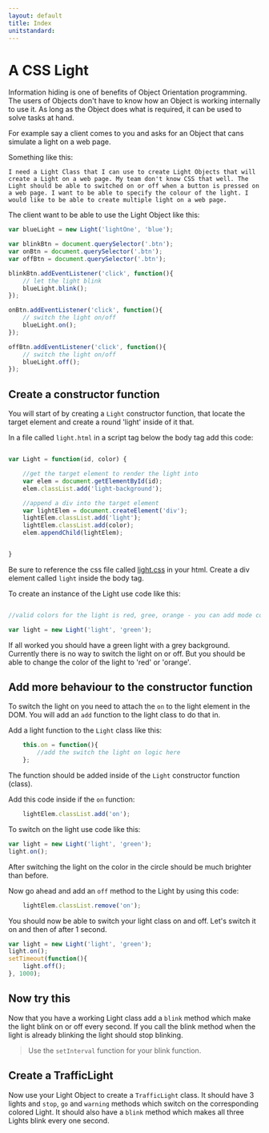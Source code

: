 ```yaml
---
layout: default
title: Index
unitstandard:
---
```


# A CSS Light

Information hiding is one of benefits of Object Orientation programming. The users of Objects don't have to know how an Object is working internally to use it. As long as the Object does what is required, it can be used to solve tasks at hand.

For example say a client comes to you and asks for an Object that cans simulate a light on a web page.

Something like this:

`I need a Light Class that I can use to create Light Objects that will create a Light on a web page. My team don't know CSS that well. The Light should be able to switched on or off when a button is pressed on a web page. I want to be able to specify the colour of the light. I would like to be able to create multiple light on a web page.`

The client want to be able to use the Light Object like this:

```javascript
var blueLight = new Light('lightOne', 'blue');

var blinkBtn = document.querySelector('.btn');
var onBtn = document.querySelector('.btn');
var offBtn = document.querySelector('.btn');

blinkBtn.addEventListener('click', function(){
    // let the light blink
    blueLight.blink();
});

onBtn.addEventListener('click', function(){
    // switch the light on/off
    blueLight.on();
});

offBtn.addEventListener('click', function(){
    // switch the light on/off
    blueLight.off();
});
```

## Create a constructor function

You will start of by creating a `Light` constructor function, that locate the target element and create a round 'light' inside of it that.

In a file called `light.html` in a script tag below the body tag add this code:

```javascript

var Light = function(id, color) {

    //get the target element to render the light into
    var elem = document.getElementById(id);
    elem.classList.add('light-background');

    //append a div into the target element
    var lightElem = document.createElement('div');
    lightElem.classList.add('light');
    lightElem.classList.add(color);
    elem.appendChild(lightElem);


}
```

Be sure to reference the css file called [light.css](/pages/ligth.css) in your html. Create a div element called `light` inside the body tag.

To create an instance of the Light use code like this:

```javascript

//valid colors for the light is red, gree, orange - you can add mode colors by adding classes in the css file

var light = new Light('light', 'green');

```

If all worked you should have a green light with a grey background. Currently there is no way to switch the light on or off. But you should be able to change the color of the light to 'red' or 'orange'.

## Add more behaviour to the constructor function

To switch the light on you need to attach the `on` to the light element in the DOM. You will add an `add` function to the light class to do that in.

Add a light function to the `Light` class like this:

```javascript
    this.on = function(){
        //add the switch the light on logic here
    };
```

The function should be added inside of the `Light` constructor function (class).

Add this code inside if the `on` function:

```javascript
    lightElem.classList.add('on');
```

To switch on the light use code like this:

```javascript
var light = new Light('light', 'green');
light.on();
```

After switching the light on the color in the circle should be much brighter than before.

Now go ahead and add an `off` method to the Light by using this code:

```javascript
    lightElem.classList.remove('on');
```

You should now be able to switch your light class on and off. Let's switch it on and then of after 1 second.

```javascript
var light = new Light('light', 'green');
light.on();
setTimeout(function(){
    light.off();
}, 1000);
```

## Now try this

Now that you have a working Light class add a `blink` method which make the light blink on or off every second. If you call the blink method when the light is already blinking the light should stop blinking.

> Use the `setInterval` function for your blink function.

## Create a TrafficLight

Now use your Light Object to create a `TrafficLight` class. It should have 3 lights and `stop`, `go` and `warning` methods which switch on the corresponding colored Light. It should also have a `blink` method which makes all three Lights blink every one second.
